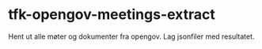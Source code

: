 # tfk-opengov-meetings-extract
Hent ut alle møter og dokumenter fra opengov. Lag jsonfiler med resultatet.
